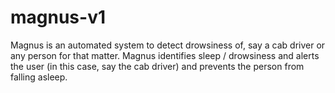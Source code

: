 # magnus-v1
Magnus is an automated system to detect drowsiness of, say a cab driver or any person for that matter. Magnus identifies sleep / drowsiness and alerts the user (in this case, say the cab driver) and prevents the person from falling asleep.
